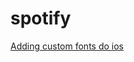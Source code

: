 # spotify


[Adding custom fonts do ios](https://developer.apple.com/documentation/uikit/text_display_and_fonts/adding_a_custom_font_to_your_app)